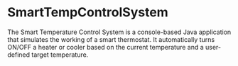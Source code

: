 # SmartTempControlSystem
The Smart Temperature Control System is a console-based Java application that simulates the working of a smart thermostat. It automatically turns ON/OFF a heater or cooler based on the current temperature and a user-defined target temperature.

